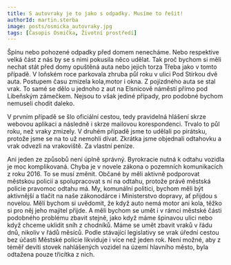 ```yaml
---
title: S autovraky je to jako s odpadky. Musíme to řešit!
authorId: martin.sterba
image: posts/osmicka_autovraky.jpg
tags: [Časopis Osmička, Životní prostředí]
---
```


Špínu nebo pohozené odpadky před domem nenecháme. Nebo respektive velká část z nás by se s nimi pokusila něco udělat. Tak proč bychom si měli nechat stát před domy opuštěná auta nebo jejich torza Třeba jako v tomto případě. V loňském roce parkovala zhruba půl roku v ulici Pod Stírkou dvě auta. Postupem času zmizela kola,motor i okna. Z pojízdného auta se stal vrak. To samé se dělo u jednoho z aut na Elsnicově náměstí přímo pod Libeňským zámečkem. Nejsou to však jediné případy, pro podobné bychom nemuseli chodit daleko.

V prvním případě se šlo oficiální cestou, tedy pravidelná hlášení skrze webovou aplikaci a následně i skrze mailovou korespondenci. Trvalo to půl roku, než vraky zmizely. V druhém případě jsme to udělali po pirátsku, protože jsme se na to už nemohli dívat. Zkrátka jsme objednali odtahovku a vrak odvezli na vrakoviště. Za vlastní peníze.

Ani jeden ze způsobů není úplně správný. Byrokracie nutná k odtahu vozidla je moc komplikovaná. Chyba je v novele zákona o pozemních komunikacích z roku 2016. To se musí změnit. Občané by měli aktivně podporovat městskou policii a spolupracovat s ní na odtahu, protože právě městská policie pravomoc odtahu má. My, komunální politici, bychom měli být aktivnější a tlačit na naše zákonodárce i Ministerstvo dopravy, ať přijdou s novelou. Měli bychom si uvědomit, že když auto nemá motor ani kola, těžko si pro něj jeho majitel přijde. A měli bychom se umět i v rámci městské části podobného problému zbavit stejně, jako když máme špinavou ulici nebo když chceme uklidit sníh z chodníků. Máme se umět zbavit vraků v řádu dnů, nikoliv v řádů měsíců. Podle stávající legislativy se vrak úřední cestou bez účasti Městské policie likviduje i více než jeden rok. Není možné, aby z téměř devíti stovek nahlášených vozidel na území hlavního město, byla odtažena pouze třicítka z nich.
